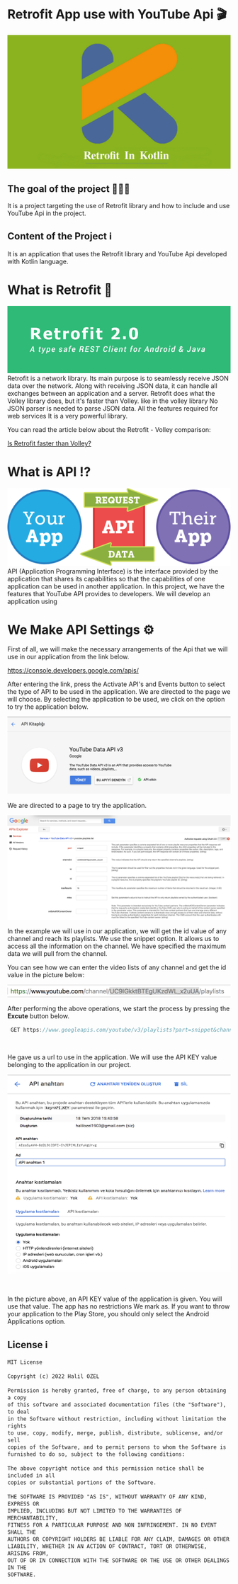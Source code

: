 # Retrofit App use with YouTube Api 🎬

![Screenshot](android.jpg)

## The goal of the project 🧑🏻‍💻
It is a project targeting the use of Retrofit library and how to include and use YouTube Api in the project.


## Content of the Project ℹ️
It is an application that uses the Retrofit library and YouTube Api developed with Kotlin language. <br>


# What is Retrofit 🤨
![Screenshot](retrofit.jpg)
Retrofit is a network library. Its main purpose is to seamlessly receive JSON data over the network.
Along with receiving JSON data, it can handle all exchanges between an application and a server.
Retrofit does what the Volley library does, but it's faster than Volley. like in the volley library
No JSON parser is needed to parse JSON data. All the features required for web services
It is a very powerful library.

You can read the article below about the Retrofit - Volley comparison:

[Is Retrofit faster than Volley?](https://medium.com/@ali.muzaffar/is-retrofit-faster-than-volley-the-answer-may-surprise-you-4379bc589d7c)


# What is API ⁉️
![Screenshot](api.png) <br>
API (Application Programming Interface) is the interface provided by the application that shares its capabilities so that the capabilities of one application can be used in another application. In this project, we have the features that YouTube API provides to developers.
We will develop an application using


# We Make API Settings ⚙️

First of all, we will make the necessary arrangements of the Api that we will use in our application from the link below.

https://console.developers.google.com/apis/

After entering the link, press the Activate API's and Events button to select the type of API to be used in the application.
We are directed to the page we will choose. By selecting the application to be used, we click on the option to try the application below.

![Screenshot](res1.png) <br>

We are directed to a page to try the application.

![Screenshot](res3.png) <br>

In the example we will use in our application, we will get the id value of any channel and reach its playlists. We use the snippet option. It allows us to access all the information on the channel. We have specified the maximum data we will pull from the channel.

You can see how we can enter the video lists of any channel and get the id value in the picture below:

![Screenshot](res2.png) <br>

After performing the above operations, we start the process by pressing the **Excute** button below.

```java 
 GET https://www.googleapis.com/youtube/v3/playlists?part=snippet&channelId=UC9IGkktBTEgUKzdWL_x2uUA&maxResults=15&key={YOUR_API_KEY}
```
 <br>
 
He gave us a url to use in the application. We will use the API KEY value belonging to the application in our project.

<p>
   <img src="res5.png" width="700" height="450">
</p>

<br>

In the picture above, an API KEY value of the application is given. You will use that value. The app has no restrictions
We mark as. If you want to throw your application to the Play Store, you should only select the Android Applications option.

## License ℹ️
```
MIT License

Copyright (c) 2022 Halil OZEL

Permission is hereby granted, free of charge, to any person obtaining a copy
of this software and associated documentation files (the "Software"), to deal
in the Software without restriction, including without limitation the rights
to use, copy, modify, merge, publish, distribute, sublicense, and/or sell
copies of the Software, and to permit persons to whom the Software is
furnished to do so, subject to the following conditions:

The above copyright notice and this permission notice shall be included in all
copies or substantial portions of the Software.

THE SOFTWARE IS PROVIDED "AS IS", WITHOUT WARRANTY OF ANY KIND, EXPRESS OR
IMPLIED, INCLUDING BUT NOT LIMITED TO THE WARRANTIES OF MERCHANTABILITY,
FITNESS FOR A PARTICULAR PURPOSE AND NON INFRINGEMENT. IN NO EVENT SHALL THE
AUTHORS OR COPYRIGHT HOLDERS BE LIABLE FOR ANY CLAIM, DAMAGES OR OTHER
LIABILITY, WHETHER IN AN ACTION OF CONTRACT, TORT OR OTHERWISE, ARISING FROM,
OUT OF OR IN CONNECTION WITH THE SOFTWARE OR THE USE OR OTHER DEALINGS IN THE
SOFTWARE.
```













